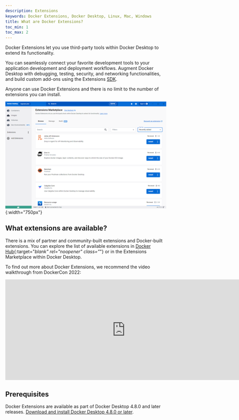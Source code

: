 ```yaml
---
description: Extensions
keywords: Docker Extensions, Docker Desktop, Linux, Mac, Windows
title: What are Docker Extensions?
toc_min: 1
toc_max: 2
---
```


Docker Extensions let you use third-party tools within Docker Desktop to extend its functionality.

You can seamlessly connect your favorite development tools to your application development and deployment workflows. Augment Docker Desktop with debugging, testing, security, and networking functionalities, and build custom add-ons using the Extensions [SDK](../extensions-sdk/index.md).

Anyone can use Docker Extensions and there is no limit to the number of extensions you can install.

![Extensions Marketplace](../images/marketplace.png){:width="750px"}

## What extensions are available?

There is a mix of partner and community-built extensions and Docker-built extensions.
You can explore the list of available extensions in [Docker Hub](https://hub.docker.com/search?q=&type=extension){:target="_blank" rel="noopener" class="_"} or in the Extensions Marketplace within Docker Desktop.

To find out more about Docker Extensions, we recommend the video walkthrough from DockerCon 2022:

<iframe width="750" height="315" src="https://www.youtube.com/embed/3rAGXS8pszQ" title="YouTube video player" frameborder="0" allow="accelerometer; autoplay; clipboard-write; encrypted-media; gyroscope; picture-in-picture" allowfullscreen></iframe>

## Prerequisites

Docker Extensions are available as part of Docker Desktop 4.8.0 and later releases. [Download and install Docker Desktop 4.8.0 or later](../release-notes.md).
